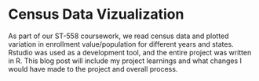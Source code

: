 # Census Data Vizualization
As part of our ST-558 coursework, we read census data and plotted variation in enrollment value/population for different years and states. 
Rstudio was used as a development tool, and the entire project was written in R. This blog post will include my project learnings and what 
changes I would have made to the project and overall process.
